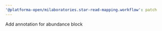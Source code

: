 ```yaml
---
'@platforma-open/milaboratories.star-read-mapping.workflow': patch
---
```


Add annotation for abundance block
